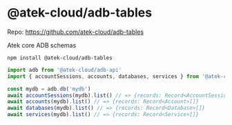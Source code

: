 # @atek-cloud/adb-tables

Repo: https://github.com/atek-cloud/adb-tables

Atek core ADB schemas

```
npm install @atek-cloud/adb-tables
```

```typescript
import adb from '@atek-cloud/adb-api'
import { accountSessions, accounts, databases, services } from '@atek-cloud/adb-tables'

const mydb = adb.db('mydb')
await accountSessions(mydb).list() // => {records: Record<AccountSession>[]}
await accounts(mydb).list() // => {records: Record<Account>[]}
await databases(mydb).list() // => {records: Record<Database>[]}
await services(mydb).list() // => {records: Record<Service>[]}
```